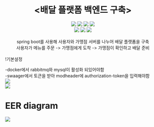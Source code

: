 # <div align="center"> <배달 플랫폼 백엔드 구축></div>

<div align = "center">
<img src="https://img.shields.io/badge/java-%23ED8B00.svg?style=for-the-badge&logo=openjdk&logoColor=white">
<img src="https://img.shields.io/badge/Spring_Boot-6DB33F?style=for-the-badge&logo=Spring%20Boot&logoColor=white">
<img src="https://img.shields.io/badge/docker-%230db7ed.svg?style=for-the-badge&logo=docker&logoColor=white">
<img src="https://img.shields.io/badge/-Swagger-%23Clojure?style=for-the-badge&logo=swagger&logoColor=white">

</div>
<div align="center">
<img src="https://img.shields.io/badge/mysql-4479A1.svg?style=for-the-badge&logo=mysql&logoColor=white">
<img src="https://img.shields.io/badge/Rabbitmq-FF6600?style=for-the-badge&logo=rabbitmq&logoColor=white">
<img src="https://img.shields.io/badge/Gradle-02303A.svg?style=for-the-badge&logo=Gradle&logoColor=white">

</div>

<br>
<div align="center">
spring boot를 사용해 사용자와 가맹점 서버를 나누어 배달 플랫폼을 구축<br>
사용자가 메뉴를 주문 -> 가맹점에게 도착 -> 가맹점이 확인하고 배달 준비
</div>
<br>
!기본설정</p>
-docker에서 rabbitmq와 mysql이 활성화 되있어야함<br>
-swaager에서 토큰을 받아 modheader에 authorization-token을 입력해야함
<br>
<img src="https://github.com/soojinjin/deliveryservice/assets/106157061/789fe86c-8296-4cd7-a00c-e7513a6747cf">
<br>
<img src="https://github.com/soojinjin/deliveryservice/assets/106157061/c305c9c3-b140-4ada-883b-3addef313ffa">
<br>
<h1> EER diagram</h1>
<img src="https://github.com/soojinjin/deliveryservice/assets/106157061/ed9306ef-9843-472a-bdd1-1e2f3f2837df">





